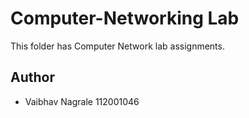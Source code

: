 # Computer-Networking Lab

This folder has Computer Network lab assignments. 

## Author

- Vaibhav Nagrale 112001046
